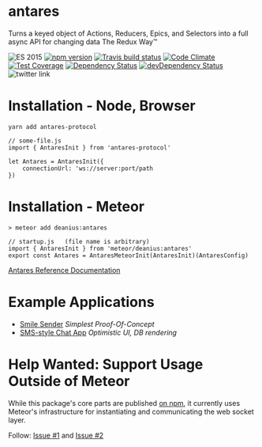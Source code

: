 # antares

Turns a keyed object of Actions, Reducers, Epics, and Selectors into a full async API for changing data The Redux Way™

![ES 2015](https://img.shields.io/badge/ES-2015-brightgreen.svg)
 [![npm version](https://badge.fury.io/js/antares-protocol.svg)](https://badge.fury.io/js/antares-protocol)
[![Travis build status](https://api.travis-ci.org/deanius/antares.svg?branch=master)](https://travis-ci.org/deanius/antares)
[![Code Climate](https://codeclimate.com/github/deanius/antares/badges/gpa.svg)](https://codeclimate.com/github/deanius/antares)
[![Test Coverage](https://codeclimate.com/github/deanius/antares/badges/coverage.svg)](https://codeclimate.com/github/deanius/antares)
[![Dependency Status](https://david-dm.org/deanius/antares.svg)](https://david-dm.org/deanius/antares)
[![devDependency Status](https://david-dm.org/deanius/antares/dev-status.svg)](https://david-dm.org/deanius/antares#info=devDependencies)
![twitter link](https://img.shields.io/badge/twitter-@deaniusaur-55acee.svg)


# Installation - Node, Browser
```
yarn add antares-protocol

// some-file.js
import { AntaresInit } from 'antares-protocol'

let Antares = AntaresInit({
    connectionUrl: 'ws://server:port/path
})
```

# Installation - Meteor
```
> meteor add deanius:antares

// startup.js   (file name is arbitrary)
import { AntaresInit } from 'meteor/deanius:antares'
export const Antares = AntaresMeteorInit(AntaresInit)(AntaresConfig)

```

[Antares Reference Documentation](https://deanius.gitbooks.io/the-antares-protocol/antares-reference.html)

# Example Applications

* [Smile Sender](https://github.com/deanius/antares-example-smile-sender) *Simplest Proof-Of-Concept*
* [SMS-style Chat App](https://github.com/deanius/antares-example-chat) *Optimistic UI, DB rendering*

# Help Wanted: Support Usage Outside of Meteor
While this package's core parts are published [on npm](https://www.npmjs.com/package/antares-protocol),
it currently uses Meteor's infrastructure for instantiating and communicating the web socket layer.

Follow: [Issue #1](https://github.com/deanius/antares/issues/1) and [Issue #2](https://github.com/deanius/antares/issues/2)
